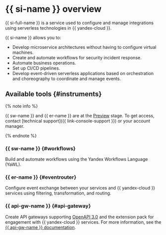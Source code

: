 # {{ si-name }} overview

{{ si-full-name }} is a service used to configure and manage integrations using serverless technologies in {{ yandex-cloud }}.

{{ si-name }} allows you to:
* Develop microservice architectures without having to configure virtual machines.
* Create and automate workflows for security incident response.
* Automate business operations.
* Set up CI/CD pipelines.
* Develop event-driven serverless applications based on orchestration and choreography to coordinate and manage events.

## Available tools {#instruments}

{% note info %}

{{ sw-name }} and {{ er-name }} are at the [Preview](../../overview/concepts/launch-stages.md) stage. To get access, contact [technical support]({{ link-console-support }}) or your account manager.

{% endnote %}

### {{ sw-name }} {#workflows}

Build and automate workflows using the Yandex Workflows Language (YaWL).

### {{ er-name }} {#eventrouter}
    
Configure event exchange between your services and {{ yandex-cloud }} services using filtering, transformation, and routing.

### {{ api-gw-name }} {#api-gateway}

Create API gateways supporting [OpenAPI 3.0](https://github.com/OAI/OpenAPI-Specification) and the extension pack for engagement with {{ yandex-cloud }} services. For more information, see the [{{ api-gw-name }} documentation](../../api-gateway/).

